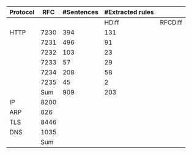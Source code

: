 | Protocol | RFC | #Sentences | #Extracted rules | |
| --- | --- | --- | --- | --- |
| | | | HDiff | RFCDiff |
| HTTP | 7230 | 394 | 131 | |
| | 7231 | 496 | 91 | |
| | 7232 | 103 | 23 | |
| | 7233 | 57 | 29 | |
| | 7234 | 208 | 58 | |
| | 7235 | 45 | 2 | |
| | Sum | 909 | 203 | |
| IP | 8200 | | | |
| ARP | 826 | | | |
| TLS | 8446 | | | |
| DNS | 1035 | | | |
| | Sum | | | |